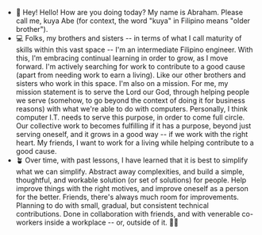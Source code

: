 - 👋  Hey! Hello! How are you doing today? My name is Abraham. Please call me, kuya Abe (for context, the word "kuya" in Filipino means "older brother").
- 💻  Folks, my brothers and sisters -- in terms of what I call maturity of skills within this vast space -- I'm an intermediate Filipino engineer. With this, I'm embracing continual learning in order to grow, as I move forward. I'm actively searching for work to contribute to a good cause (apart from needing work to earn a living). Like our other brothers and sisters who work in this space. I'm also on a mission. For me, my mission statement is to serve the Lord our God, through helping people we serve (somehow, to go beyond the context of doing it for business reasons) with what we're able to do with computers. Personally, I think computer I.T. needs to serve this purpose, in order to come full circle. Our collective work to becomes fulfilling if it has a purpose, beyond just serving oneself, and it grows in a good way -- if we work with the right heart. My friends, I want to work for a living while helping contribute to a good cause.
- 🪴 Over time, with past lessons, I have learned that it is best to simplify what we can simplify. Abstract away complexities, and build a simple, thoughtful, and workable solution (or set of solutions) for people. Help improve things with the right motives, and improve oneself as a person for the better. Friends, there's always much room for improvements. Planning to do with small, gradual, but consistent technical contributions. Done in collaboration with friends, and with venerable co-workers inside a workplace -- or, outside of it. 👷‍♂️

<!---
abormate/abormate is a ✨ special ✨ repository because its `README.md` (this file) appears on your GitHub profile.
You can click the Preview link to take a look at your changes.
--->
